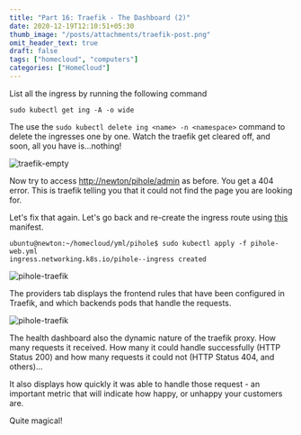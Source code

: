 ```yaml
---
title: "Part 16: Traefik - The Dashboard (2)"
date: 2020-12-19T12:10:51+05:30
thumb_image: "/posts/attachments/traefik-post.png"
omit_header_text: true
draft: false
tags: ["homecloud", "computers"]
categories: ["HomeCloud"]
---
```


List all the ingress by running the following command 

```
sudo kubectl get ing -A -o wide
```

The use the `sudo kubectl delete ing <name> -n <namespace>` command to delete the ingresses one by one. Watch the traefik get cleared off, and soon, all you have is...nothing!

![traefik-empty](/images/pi/traefik-empty.png)

Now try to access [http://newton/pihole/admin](http://newton/pihole/admin) as before. You get a 404 error. This is traefik telling you that it could not find the page you are looking for. 

Let's fix that again. Let's go back and re-create the ingress route using [this](https://github.com/devqurious/homecloud/blob/main/yml/pihole/pihole-web.yml) manifest. 

```
ubuntu@newton:~/homecloud/yml/pihole$ sudo kubectl apply -f pihole-web.yml 
ingress.networking.k8s.io/pihole--ingress created
```

![pihole-traefik](/images/pi/pihole-traefik.png)

The providers tab displays the frontend rules that have been configured in Traefik, and which backends pods that handle the requests. 

![pihole-traefik](/images/pi/traefik-dashboard.png)

The health dashboard also the dynamic nature of the traefik proxy. How many requests it received. How many it could handle successfully (HTTP Status 200) and how many requests it could not (HTTP Status 404, and others)...

It also displays how quickly it was able to handle those request - an important metric that will indicate how happy, or unhappy your customers are. 

Quite magical!
